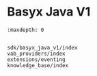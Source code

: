 # Basyx Java V1

```{toctree}
:maxdepth: 0


sdk/basyx_java_v1/index
vab_providers/index
extensions/eventing
knowledge_base/index

```